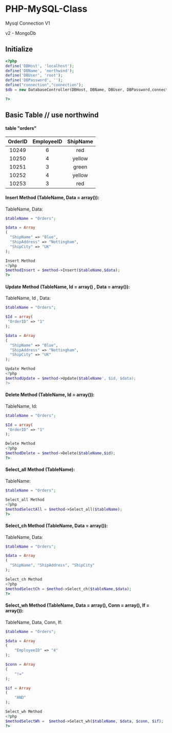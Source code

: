 # PHP-MySQL-Class
Mysql Connection V1

v2 - MongoDb




Initialize
------------
```php
<?php
define('DBHost', 'localhost');
define('DBName', 'northwind');
define('DBUser', 'root');
define('DBPassword', '');
define("connection","connection");
$db = new DatabaseController(DBHost, DBName, DBUser, DBPassword,connection);

?>
```



Basic Table // use northwind
------------

#### table "orders"

| OrderID   | EmployeeID  | ShipName
|:-----------:|:------------:|:------------:|
| 10249       |     6    |     red    
| 10250       |     4    |     yellow  
| 10251       |     3    |     green   
| 10252       |     4    |     yellow    
| 10253       |     3    |     red    




#### Insert Method (TableName, Data = array()):

TableName, Data:

```php
$tableName = "Orders";

$data = Array
(
  "ShipName" => "Blue",
  "ShipAddress" => "Nottingham",
  "ShipCity" => "UK"
);
```

```php
Insert Method
<?php
$methodInsert = $method->Insert($tableName,$data);
?>
```




#### Update Method (TableName, Id = array() , Data = array()):



TableName, Id , Data:

```php
$tableName = "Orders";

$Id = array(
 "OrderID" => "1"
);

$data = Array
(
  "ShipName" => "Blue",
  "ShipAddress" => "Nottingham",
  "ShipCity" => "UK"
);
```

```php
Update Method
<?php
$methodUpdate = $method->Update($tableName', $id, $data);
?>
```






#### Delete Method (TableName, Id = array()):

TableName, Id:

```php
$tableName = "Orders";

$Id = array(
 "OrderID" => "1"
);

```

```php
Delete Method
<?php
$methodDelete = $method->Delete($tableName,$id);
?>
```



#### Select_all Method (TableName):

TableName:

```php
$tableName = "Orders";
```

```php
Select_all Method
<?php
$methodSelectAll = $method->Select_all($tableName);
?>
```




#### Select_ch Method (TableName, Data = array()):

TableName, Data:

```php
$tableName = "Orders";

$data = Array
(
  "ShipName", "ShipAddress", "ShipCity"
);

```

```php
Select_ch Method
<?php
$methodSelectCh = $method->Select_ch($tableName,$data);
?>
```


#### Select_wh Method (TableName, Data = array(), Conn = array(), If = array()):

TableName, Data, Conn, If:

```php
$tableName = "Orders";

$data = Array
(  
    "EmployeeID" => "4"
);

$conn = Array
(  
    "!="
);

$if = Array
(  
    "AND"
);

```

```php
Select_wh Method
<?php
$methodSelectWh =  $method->Select_wh($tableName, $data, $conn, $if);
?>
```








